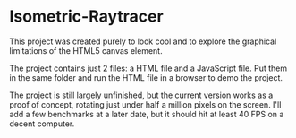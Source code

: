# Isometric-Raytracer

This project was created purely to look cool and to explore the graphical limitations of the HTML5 canvas element.

The project contains just 2 files: a HTML file and a JavaScript file. Put them in the same folder and run the HTML file in a browser to demo the project.

The project is still largely unfinished, but the current version works as a proof of concept, rotating just under half a million pixels on the screen. I'll add a few benchmarks at a later date, but it should hit at least 40 FPS on a decent computer.

